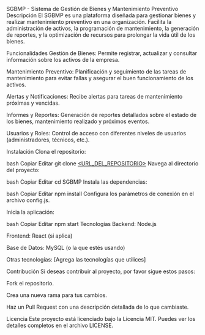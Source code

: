 SGBMP - Sistema de Gestión de Bienes y Mantenimiento Preventivo
Descripción
El SGBMP es una plataforma diseñada para gestionar bienes y realizar mantenimiento preventivo en una organización. Facilita la administración de activos, la programación de mantenimiento, la generación de reportes, y la optimización de recursos para prolongar la vida útil de los bienes.

Funcionalidades
Gestión de Bienes: Permite registrar, actualizar y consultar información sobre los activos de la empresa.

Mantenimiento Preventivo: Planificación y seguimiento de las tareas de mantenimiento para evitar fallas y asegurar el buen funcionamiento de los activos.

Alertas y Notificaciones: Recibe alertas para tareas de mantenimiento próximas y vencidas.

Informes y Reportes: Generación de reportes detallados sobre el estado de los bienes, mantenimiento realizado y próximos eventos.

Usuarios y Roles: Control de acceso con diferentes niveles de usuarios (administradores, técnicos, etc.).

Instalación
Clona el repositorio:

bash
Copiar
Editar
git clone [<URL_DEL_REPOSITORIO>](https://github.com/wenssen/SGBMP)
Navega al directorio del proyecto:

bash
Copiar
Editar
cd SGBMP
Instala las dependencias:

bash
Copiar
Editar
npm install
Configura los parámetros de conexión en el archivo config.js.

Inicia la aplicación:

bash
Copiar
Editar
npm start
Tecnologías
Backend: Node.js

Frontend: React (si aplica)

Base de Datos: MySQL (o la que estés usando)

Otras tecnologías: [Agrega las tecnologías que utilices]

Contribución
Si deseas contribuir al proyecto, por favor sigue estos pasos:

Fork el repositorio.

Crea una nueva rama para tus cambios.

Haz un Pull Request con una descripción detallada de lo que cambiaste.

Licencia
Este proyecto está licenciado bajo la Licencia MIT. Puedes ver los detalles completos en el archivo LICENSE.
